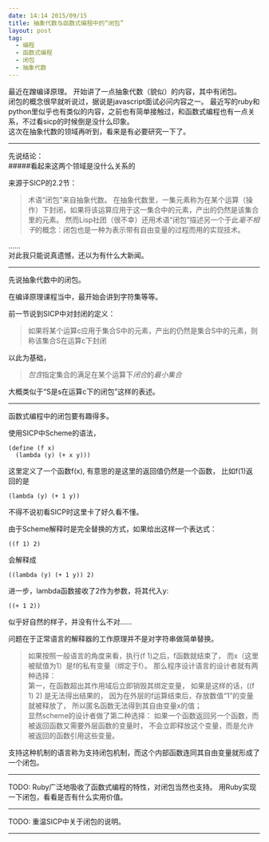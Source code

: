 ```yaml
---
date: 14:14 2015/09/15
title: 抽象代数与函数式编程中的“闭包”
layout: post
tag:
  - 编程
  - 函数式编程
  - 闭包
  - 抽象代数
---
```


最近在蹭编译原理。
开始讲了一点抽象代数（貌似）的内容，其中有闭包。  
闭包的概念很早就听说过，据说是javascript面试必问内容之一。
最近写的ruby和python里似乎也有类似的内容，之前也有简单接触过，和函数式编程也有一点关系，不过看sicp的时候倒是没什么印象。  
这次在抽象代数的领域再听到，看来是有必要研究一下了。  

---

先说结论：  
#####看起来这两个领域是没什么关系的  

来源于SICP的2.2节：
> 术语“闭包”来自抽象代数。
> 在抽象代数里，一集元素称为在某个运算（操作）下封闭，如果将该运算应用于这一集合中的元素，产出的仍然是该集合里的元素。
> 然而Lisp社团（很不幸）还用术语“闭包”描述另一个于此*毫不相干*的概念：闭包也是一种为表示带有自由变量的过程而用的实现技术。

……  
对此我只能说真遗憾，还以为有什么大新闻。  

---

先说抽象代数中的闭包。  

在编译原理课程当中，最开始会讲到字符集等等。  

前一节说到SICP中对封闭的定义：
> 如果将某个运算c应用于集合S中的元素，产出的仍然是集合S中的元素，则称该集合S在运算c下封闭

以此为基础，
> *包含*指定集合的满足在某个运算下*闭合*的*最小集合* 

大概类似于“S是s在运算c下的闭包”这样的表述。  

---

函数式编程中的闭包要有趣得多。  

使用SICP中Scheme的语法，  

```
(define (f x)
  (lambda (y) (+ x y)))
```

这里定义了一个函数f(x), 有意思的是这里的返回值仍然是一个函数，
比如f(1)返回的是
```
(lambda (y) (+ 1 y))
```

不得不说初看SICP时这里卡了好久看不懂。  

由于Scheme解释时是完全替换的方式，如果给出这样一个表达式：
```
((f 1) 2)
```
会解释成
```
((lambda (y) (+ 1 y)) 2)
```
进一步，lambda函数接收了2作为参数，将其代入y:
```
((+ 1 2))
```

似乎好自然的样子，并没有什么不对……  

问题在于正常语言的解释器的工作原理并不是对字符串做简单替换。  

> 如果按照一般语言的角度来看，执行(f 1)之后，f函数就结束了，
> 而x（这里被赋值为1）是f的私有变量（绑定于f）。
> 那么程序设计语言的设计者就有两种选择：  
> 第一，在函数超出其作用域后立即销毁其绑定变量，
> 如果是这样的话，((f 1) 2) 是无法得出结果的，
> 因为在外层的f运算结束后，存放数值“1”的变量就被释放了，
> 所以匿名函数无法得到其自由变量x的值；  
> 显然scheme的设计者做了第二种选择：
> 如果一个函数返回另一个函数，而被返回函数又需要外层函数的变量时，
> 不会立即释放这个变量，而是允许被返回的函数引用这些变量。  

支持这种机制的语言称为支持闭包机制，而这个内部函数连同其自由变量就形成了一个闭包。

---

TODO: Ruby广泛地吸收了函数式编程的特性，对闭包当然也支持。
用Ruby实现一下闭包，看看是否有什么实用价值。

---

TODO: 重温SICP中关于闭包的说明。

---
